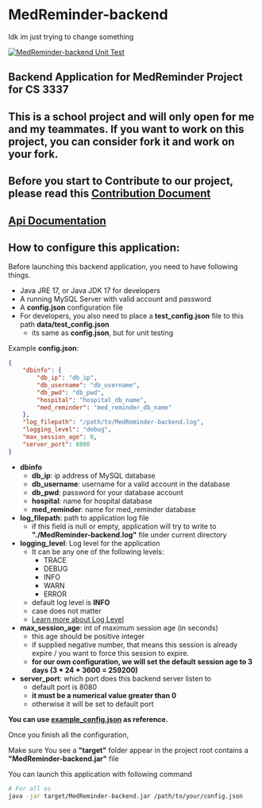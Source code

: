 
# MedReminder-backend

Idk im just trying to change something

[![MedReminder-backend Unit Test](https://github.com/Gavin1937/MedReminder-backend/actions/workflows/backend-unit-test.yml/badge.svg)](https://github.com/Gavin1937/MedReminder-backend/actions/workflows/backend-unit-test.yml)

## Backend Application for MedReminder Project for CS 3337

## This is a school project and will only open for me and my teammates. If you want to work on this project, you can consider fork it and work on your fork.

## Before you start to Contribute to our project, please read this [Contribution Document](./doc/Contribution.md)

## [Api Documentation](./doc/ApiDocumentation.md)


## How to configure this application:

Before launching this backend application, you need to have following things.

* Java JRE 17, or Java JDK 17 for developers
* A running MySQL Server with valid account and password
* A **config.json** configuration file
* For developers, you also need to place a **test_config.json** file to this path **data/test_config.json**
  * its same as **config.json**, but for unit testing

Example **config.json**:

```json
{
    "dbinfo": {
        "db_ip": "db_ip",
        "db_username": "db_username",
        "db_pwd": "db_pwd",
        "hospital": "hospital_db_name",
        "med_reminder": "med_reminder_db_name"
    },
    "log_filepath": "/path/to/MedReminder-backend.log",
    "logging_level": "debug",
    "max_session_age": 0,
    "server_port": 8080
}
```

* **dbinfo**
  * **db_ip**: ip address of MySQL database
  * **db_username**: username for a valid account in the database
  * **db_pwd**: password for your database account
  * **hospital**: name for hospital database
  * **med_reminder**: name for med_reminder database
* **log_filepath**: path to application log file
  * if this field is null or empty, application will try to write to **"./MedReminder-backend.log"** file under current directory
* **logging_level**: Log level for the application
  * It can be any one of the following levels:
    * TRACE
    * DEBUG
    * INFO
    * WARN
    * ERROR
  * default log level is **INFO**
  * case does not matter
  * [Learn more about Log Level](https://logback.qos.ch/manual/architecture.html#basic_selection)
* **max_session_age**: int of maximum session age (in seconds)
  * this age should be positive integer
  * if supplied negative number, that means this session is already expire / you want to force this session to expire.
  * **for our own configuration, we will set the default session age to 3 days (3 * 24 * 3600 = 259200)**
* **server_port**: which port does this backend server listen to
  * default port is 8080
  * **it must be a numerical value greater than 0**
  * otherwise it will be set to default port

**You can use [example_config.json](./data/example_config.json) as reference.**

Once you finish all the configuration,

Make sure You see a **"target"** folder appear in the project root contains a **"MedReminder-backend.jar"** file

You can launch this application with following command

```sh
# For all os
java -jar target/MedReminder-backend.jar /path/to/your/config.json
```
